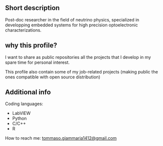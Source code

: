 ## Short description

Post-doc researcher in the field of neutrino physics, specialized in developping embedded systems for high precision optoelectronic characterizations.

## why this profile?

I want to share as public repositories all the projects that I develop in my spare time for personal interest.

This profile also contain some of my job-related projects (making public the ones compatible with open source distribution)

## Additional info
Coding languages: 
- LabVIEW
- Python
- C/C++
- R

How to reach me: tommaso.giammaria1412@gmail.com
